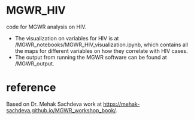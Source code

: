 # MGWR_HIV
code for MGWR analysis on HIV. 
- The visualization on variables for HIV is at /MGWR_notebooks/MGWR_HIV_visualization.ipynb, which contains all the maps for different variables on how they correlate with HIV cases.
- The output from running the MGWR software can be found at /MGWR_output.


# reference
Based on Dr. Mehak Sachdeva work at https://mehak-sachdeva.github.io/MGWR_workshop_book/.
